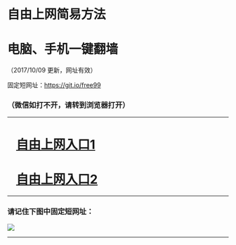 ﻿# 自由上网简易方法

# 电脑、手机一键翻墙

（2017/10/09 更新，网址有效）

固定短网址：https://git.io/free99

### （微信如打不开，请转到浏览器打开）


***





# &nbsp;&nbsp; <a href="http://ft364411616.fwq-tz-1001.info/fwqtz01.html?t=10090012834 " target="_blank">自由上网入口1</a>
# &nbsp;&nbsp; <a href="http://ft3188018696.fwq-tz-1002.info/fwqtz02.html?t=100900111816 " target="_blank">自由上网入口2</a>
***

### 请记住下图中固定短网址：

<img src="https://s3-us-west-2.amazonaws.com/fwq-1001/yjfq-20170905okok.png" /> 


***

